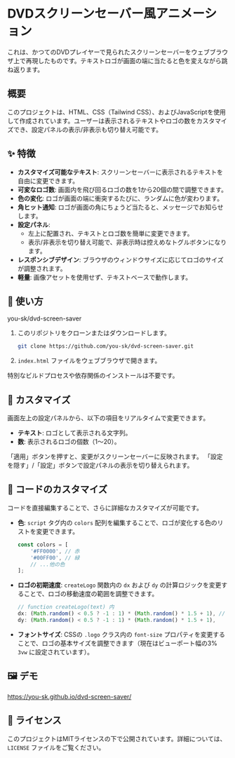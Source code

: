 # DVDスクリーンセーバー風アニメーション

これは、かつてのDVDプレイヤーで見られたスクリーンセーバーをウェブブラウザ上で再現したものです。テキストロゴが画面の端に当たると色を変えながら跳ね返ります。

## 概要

このプロジェクトは、HTML、CSS（Tailwind CSS）、およびJavaScriptを使用して作成されています。ユーザーは表示されるテキストやロゴの数をカスタマイズでき、設定パネルの表示/非表示も切り替え可能です。

## ✨ 特徴

* **カスタマイズ可能なテキスト**: スクリーンセーバーに表示されるテキストを自由に変更できます。
* **可変なロゴ数**: 画面内を飛び回るロゴの数を1から20個の間で調整できます。
* **色の変化**: ロゴが画面の端に衝突するたびに、ランダムに色が変わります。
* **角ヒット通知**: ロゴが画面の角にちょうど当たると、メッセージでお知らせします。
* **設定パネル**:
    * 左上に配置され、テキストとロゴ数を簡単に変更できます。
    * 表示/非表示を切り替え可能で、非表示時は控えめなトグルボタンになります。
* **レスポンシブデザイン**: ブラウザのウィンドウサイズに応じてロゴのサイズが調整されます。
* **軽量**: 画像アセットを使用せず、テキストベースで動作します。

## 🚀 使い方
you-sk/dvd-screen-saver
1.  このリポジトリをクローンまたはダウンロードします。
    ```bash
    git clone https://github.com/you-sk/dvd-screen-saver.git
    ```
2.  `index.html` ファイルをウェブブラウザで開きます。

特別なビルドプロセスや依存関係のインストールは不要です。

## 🔧 カスタマイズ

画面左上の設定パネルから、以下の項目をリアルタイムで変更できます。

* **テキスト**: ロゴとして表示される文字列。
* **数**: 表示されるロゴの個数（1〜20）。

「適用」ボタンを押すと、変更がスクリーンセーバーに反映されます。
「設定を隠す」/「設定」ボタンで設定パネルの表示を切り替えられます。

## 🎨 コードのカスタマイズ

コードを直接編集することで、さらに詳細なカスタマイズが可能です。

* **色**: `script` タグ内の `colors` 配列を編集することで、ロゴが変化する色のリストを変更できます。
    ```javascript
    const colors = [
        '#FF0000', // 赤
        '#00FF00', // 緑
        // ...他の色
    ];
    ```
* **ロゴの初期速度**: `createLogo` 関数内の `dx` および `dy` の計算ロジックを変更することで、ロゴの移動速度の範囲を調整できます。
    ```javascript
    // function createLogo(text) 内
    dx: (Math.random() < 0.5 ? -1 : 1) * (Math.random() * 1.5 + 1), // 1から2.5のランダムな速度
    dy: (Math.random() < 0.5 ? -1 : 1) * (Math.random() * 1.5 + 1),
    ```
* **フォントサイズ**: CSSの `.logo` クラス内の `font-size` プロパティを変更することで、ロゴの基本サイズを調整できます（現在はビューポート幅の3% `3vw` に設定されています）。

## 🖼️ デモ
https://you-sk.github.io/dvd-screen-saver/

## 📄 ライセンス

このプロジェクトはMITライセンスの下で公開されています。詳細については、`LICENSE` ファイルをご覧ください。
